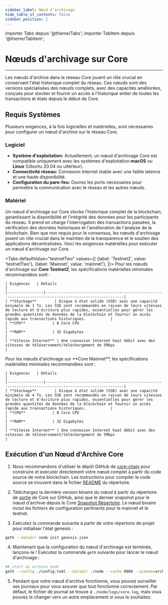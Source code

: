 ```yaml
---
sidebar_label: Nœud d'archivage
hide_table_of_contents: false
sidebar_position: 2
---
```


importer Tabs depuis '@theme/Tabs';
importer TabItem depuis '@theme/TabItem';

# Nœuds d'archivage sur Core

---

Les nœuds d'archive dans le réseau Core jouent un rôle crucial en conservant l'état historique complet du réseau. Ces nœuds sont des versions spécialisées des nœuds complets, avec des capacités améliorées, conçues pour stocker et fournir un accès à l'historique entier de toutes les transactions et états depuis le début de Core.

## Requis Systèmes

Plusieurs exigences, à la fois logicielles et matérielles, sont nécessaires pour configurer un nœud d'archive sur le réseau Core.

### Logiciel

- **Système d'exploitation:** Actuellement, un nœud d'archivage Core est compatible uniquement avec les systèmes d'exploitation **macOS** ou **Linux** (Ubuntu 20.04 ou ultérieur).
- **Connectivité réseau:** Connexion Internet stable avec une faible latence et une haute disponibilité.
- **Configuration du pare-feu:** Ouvrez les ports nécessaires pour permettre la communication avec le réseau et les autres nœuds.

### Matériel

Un nœud d'archivage sur Core stocke l'historique complet de la blockchain, garantissant la disponibilité et l'intégrité des données pour les participants du réseau. Il prend en charge l'interrogation des transactions passées, la vérification des données historiques et l'amélioration de l'analyse de la blockchain. Bien que non requis pour le consensus, les nœuds d'archivage jouent un rôle crucial dans le maintien de la transparence et le soutien des applications décentralisées. Voici les exigences matérielles pour exécuter un nœud d'archivage sur Core.

<Tabs
defaultValue="testnetTwo"
values={[
{label: 'Testnet2', value: 'testnetTwo'},
{label: 'Mainnet', value: 'mainnet'},
]}> <TabItem value="testnetTwo">
Pour les nœuds d'archivage sur **Core Testnet2**, les spécifications matérielles minimales recommandées sont :

```
| Exigences   | Détails                                                                                                 |  
|----------------|---------------------------------------------------------------------------------------------------------|
| **Stockage**        | Disque à état solide (SSD) avec une capacité minimale de 1 To. Les SSD sont recommandés en raison de leurs vitesses de lecture et d'écriture plus rapides, essentielles pour gérer les grandes quantités de données de la blockchain et fournir un accès rapide aux transactions historiques.           |
| **CPU**            | 8 Core CPU                                                                                          |
| **RAM**            | 32 Gigabytes                                                                                        |
| **Vitesse Internet** | Une connexion Internet haut débit avec des vitesses de téléversement/téléchargement de 5Mbps                                |
```

  </TabItem>

  <TabItem value="mainnet">
    Pour les nœuds d'archivage sur **Core Mainnet**, les spécifications matérielles minimales recommandées sont :

```
| Exigences   | Détails                                                                                                 |  
|----------------|---------------------------------------------------------------------------------------------------------|
| **Stockage**        | Disque à état solide (SSD) avec une capacité minimale de 4 To. Les SSD sont recommandés en raison de leurs vitesses de lecture et d'écriture plus rapides, essentielles pour gérer les grandes quantités de données de la blockchain et fournir un accès rapide aux transactions historiques.           |
| **CPU**            | 8 Core CPU                                                                                          |
| **RAM**            | 32 Gigabytes                                                                                        |
| **Vitesse Internet** | Une connexion Internet haut débit avec des vitesses de téléversement/téléchargement de 5Mbps                                |
```

  </TabItem>
</Tabs>

## Exécution d'un Nœud d'Archive Core

1. Nous recommandons d'utiliser le dépôt GitHub de [core-chain](https://github.com/coredao-org/core-chain) pour construire et exécuter directement votre nœud complet à partir du code source de notre blockchain. Les instructions pour compiler le code source se trouvent dans le fichier [README](https://github.com/coredao-org/core-chain#building-the-source) du répertoire.

2. Téléchargez la dernière version binaire du nœud à partir du répertoire de [sortie](https://github.com/coredao-org/core-chain/releases/latest) de Core sur GitHub, ainsi que le dernier snapshot pour le nœud d'archive depuis le Core [Snapshot Répertoire](https://github.com/coredao-org/core-snapshots?tab=readme-ov-file#archive-full). Le nœud binaire inclut les fichiers de configuration pertinents pour le mainnet et le testnet.

3. Exécutez la commande suivante à partir de votre répertoire de projet pour initialiser l'état genesis :

```bash
geth --datadir node init genesis.json
```

4. Maintenant que la configuration du nœud d'archivage est terminée, lançons-le ! Exécutez la commande `geth` suivante pour lancer le nœud d'archivage :

```bash
## start an archive node
geth --config ./config.toml --datadir ./node --cache 8000 --gcmode=archive --syncmode=full
```

5. Pendant que votre nœud d'archive fonctionne, vous pouvez surveiller ses journaux pour vous assurer que tout fonctionne correctement. Par défaut, le fichier de journal se trouve à `./node/logs/core.log`, mais vous pouvez le changer vers un autre emplacement si vous le souhaitez.



